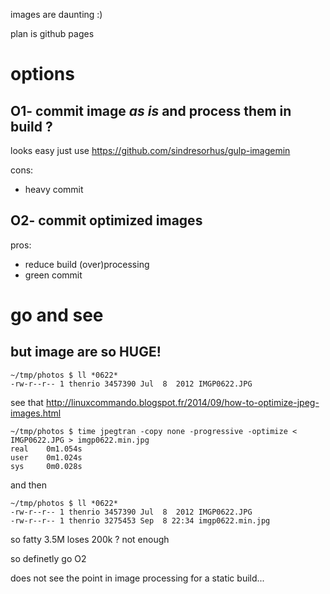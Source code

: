 images are daunting :)

plan is github pages

options
=======

O1- commit image *as is* and process them in build ?
----------------------------------------------------
looks easy just use https://github.com/sindresorhus/gulp-imagemin

cons:

* heavy commit

O2- commit optimized images
---------------------------

pros:

* reduce build (over)processing
* green commit

go and see
==========

but image are so HUGE!
----------------------

```
~/tmp/photos $ ll *0622*
-rw-r--r-- 1 thenrio 3457390 Jul  8  2012 IMGP0622.JPG
```

see that http://linuxcommando.blogspot.fr/2014/09/how-to-optimize-jpeg-images.html

```
~/tmp/photos $ time jpegtran -copy none -progressive -optimize < IMGP0622.JPG > imgp0622.min.jpg
real    0m1.054s
user    0m1.024s
sys     0m0.028s
```

and then

```
~/tmp/photos $ ll *0622*
-rw-r--r-- 1 thenrio 3457390 Jul  8  2012 IMGP0622.JPG
-rw-r--r-- 1 thenrio 3275453 Sep  8 22:34 imgp0622.min.jpg
```

so fatty 3.5M loses 200k ?
not enough

so definetly go O2

does not see the point in image processing for a static build...

